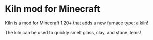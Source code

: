 # Kiln mod for Minecraft

Kiln is a mod for Minecraft 1.20+ that adds a new furnace type; a kiln!

The kiln can be used to quickly smelt glass, clay, and stone items!
